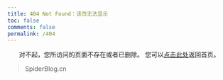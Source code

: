 ```yaml
---
title: 404 Not Found：该页无法显示
toc: false
comments: false
permalink: /404
---
```

<center>
对不起，您所访问的页面不存在或者已删除。
您可以<a href="http://spiderblog.cn" >点击此处</a>返回首页。
</center>

<blockquote class="blockquote-center">
    SpiderBlog.cn
</blockquote>

